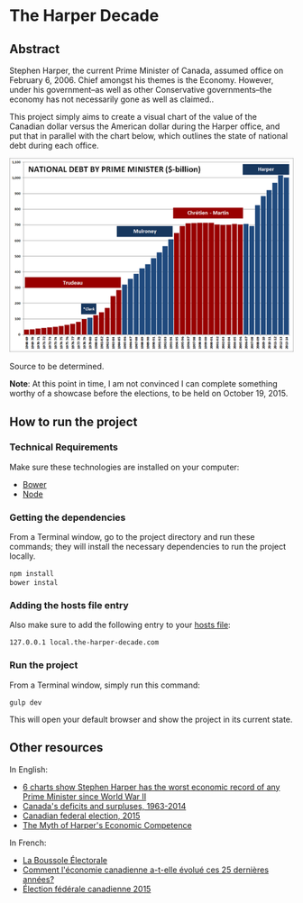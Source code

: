 # The Harper Decade

## Abstract

Stephen Harper, the current Prime Minister of Canada, assumed office on February 6, 2006. Chief amongst his themes is the Economy. However, under his government–as well as other Conservative governments–the economy has not necessarily gone as well as claimed..

This project simply aims to create a visual chart of the value of the Canadian dollar versus the American dollar during the Harper office, and put that in parallel with the chart below, which outlines the state of national debt during each office.

![image](resources/images/national-debt-by-prime-minister.png)

Source to be determined.

**Note**: At this point in time, I am not convinced I can complete something worthy of a showcase before the elections, to be held on October 19, 2015. 


## How to run the project

### Technical Requirements

Make sure these technologies are installed on your computer:

- [Bower](http://bower.io/)
- [Node](https://nodejs.org/en/)


### Getting the dependencies

From a Terminal window, go to the project directory and run these commands; they will install the necessary dependencies to run the project locally.

    npm install
    bower instal


### Adding the hosts file entry

Also make sure to add the following entry to your [hosts file](https://en.wikipedia.org/wiki/Hosts_(file)):

    127.0.0.1 local.the-harper-decade.com

### Run the project

From a Terminal window, simply run this command:

    gulp dev

This will open your default browser and show the project in its current state.


## Other resources

In English:

- [6 charts show Stephen Harper has the worst economic record of any Prime Minister since World War II](http://www.pressprogress.ca/6_charts_show_stephen_harper_has_the_worst_economic_record_of_any_prime_minister_since_world_war_ii)
- [Canada's deficits and surpluses, 1963-2014](http://www.cbc.ca/news2/interactives/canada-deficit/)
- [Canadian federal election, 2015](https://en.wikipedia.org/wiki/Canadian_federal_election,_2015)
- [The Myth of Harper's Economic Competence](http://www.huffingtonpost.ca/sean-casey/harper-debt-economy_b_3976972.html)

In French:

- [La Boussole Électorale](https://boussole.radio-canada.ca/)
- [Comment l'économie canadienne a-t-elle évolué ces 25 dernières années?](http://ici.radio-canada.ca/nouvelles/Politique/2015/10/06/004-etat-du-canada-economie-canadienne-exportations-libre-echange-partenariat-transpacifique-impot-entreprises.shtml)
- [Élection fédérale canadienne 2015](https://fr.wikipedia.org/wiki/%C3%89lection_f%C3%A9d%C3%A9rale_canadienne_de_2015)